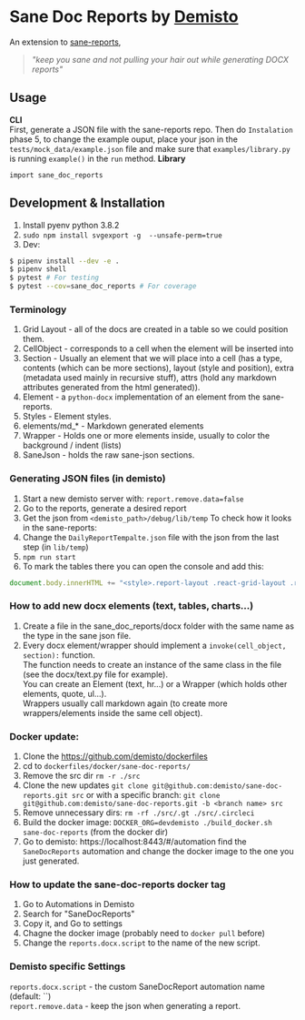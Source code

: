 # Sane Doc Reports by [Demisto](https://demisto.com)
An extension to [sane-reports](https://github.com/demisto/sane-reports), 
> *"keep you sane and not pulling your hair out while generating DOCX reports"*
## Usage
**CLI**  
First, generate a JSON file with the sane-reports repo.
Then do `Instalation` phase 5, to change the example ouput, place your json in the `tests/mock_data/example.json` file and make sure that `examples/library.py` is running `example()` in the `run` method.
**Library**
```
import sane_doc_reports
```
## Development & Installation
1) Install pyenv python 3.8.2
2) `sudo npm install svgexport -g  --unsafe-perm=true`
2) Dev:
```sh
$ pipenv install --dev -e .
$ pipenv shell
$ pytest # For testing
$ pytest --cov=sane_doc_reports # For coverage
```
### Terminology
1) Grid Layout - all of the docs are created in a table so we could position them.
2) CellObject - corresponds to a cell when the element will be inserted into
3) Section - Usually an element that we will place into a cell (has a type, contents (which can be more sections), layout (style and position), extra (metadata used mainly in recursive stuff), attrs (hold any markdown attributes generated from the html generated)).
4) Element - a `python-docx` implementation of an element from the sane-reports.
5) Styles - Element styles.
6) elements/md_* - Markdown generated elements
7) Wrapper - Holds one or more elements inside, usually to color the background / indent (lists)
8) SaneJson - holds the raw sane-json sections.
### Generating JSON files (in demisto)
1) Start a new demisto server with: `report.remove.data=false`
2) Go to the reports, generate a desired report
3) Get the json from `<demisto_path>/debug/lib/temp`
To check how it looks in the sane-reports:
1) Change the `DailyReportTempalte.json` file with the json from the last step (in `lib/temp`)
2) `npm run start`
3) To mark the tables there you can open the console and add this:
```js
document.body.innerHTML += "<style>.report-layout .react-grid-layout .react-grid-item{border: 1px solid grey;}</sctyle>"
```
### How to add new docx elements (text, tables, charts...)
1) Create a file in the sane_doc_reports/docx folder with the same name as the 
type in the sane json file.
2) Every docx element/wrapper should implement a `invoke(cell_object, section):` function.  
The function needs to create an instance of the same class in the file (see the docx/text.py file for example).  
You can create an Element (text, hr...) or a Wrapper (which holds other elements, quote, ul...).  
Wrappers usually call markdown again (to create more wrappers/elements inside the same cell object).
### Docker update:
1) Clone the https://github.com/demisto/dockerfiles
2) cd to `dockerfiles/docker/sane-doc-reports/`
3) Remove the src dir `rm -r ./src`
4) Clone the new updates `git clone git@github.com:demisto/sane-doc-reports.git src` or with a specific branch: `git clone git@github.com:demisto/sane-doc-reports.git -b <branch name> src`
5) Remove unnecessary dirs: `rm -rf ./src/.gt ./src/.circleci`
6) Build the docker image: `DOCKER_ORG=devdemisto ./build_docker.sh sane-doc-reports` (from the docker dir)
7) Go to demisto: https://localhost:8443/#/automation find the `SaneDocReports` automation and change the docker image to the one you just generated.
### How to update the sane-doc-reports docker tag
1) Go to Automations in Demisto
2) Search for "SaneDocReports"
3) Copy it, and Go to settings
4) Chagne the docker image (probably need to `docker pull` before)
5) Change the `reports.docx.script` to the name of the new script.
### Demisto specific Settings
`reports.docx.script` - the custom SaneDocReport automation name (default: ``)  
`report.remove.data` - keep the json when generating a report.